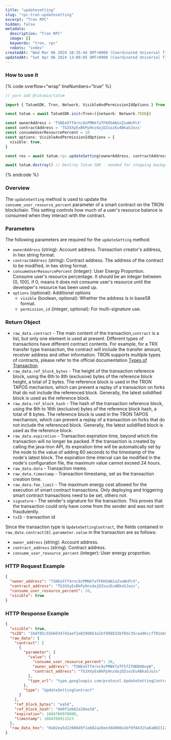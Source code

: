 ```yaml
---
title: "updatesetting"
slug: "rpc-tron-updatesetting"
excerpt: "Tron RPC"
hidden: false
metadata: 
  description: "Tron RPC"
  image: []
  keywords: "tron, rpc"
  robots: "index"
createdAt: "Wed Mar 06 2024 10:35:44 GMT+0000 (Coordinated Universal Time)"
updatedAt: "Sat Apr 06 2024 13:09:05 GMT+0000 (Coordinated Universal Time)"
---
```




### How to use it

{% code overflow="wrap" lineNumbers="true" %}

```typescript
// yarn add @tatumio/tatum

import { TatumSDK, Tron, Network, VisibleAndPermissionIdOptions } from '@tatumio/tatum'

const tatum = await TatumSDK.init<Tron>({network: Network.TRON})

const ownerAddress = 'TSNEe5Tf4rnc9zPMNXfaTFKHSANinZseWnPcX'
const contractAddress = 'TG3XXyExBkPp9nzdajDZsozEu4BkaSJozs'
const consumeUserResourcePercent = 10
const options: VisibleAndPermissionIdOptions = {
  visible: true,
}

const res = await tatum.rpc.updateSetting(ownerAddress, contractAddress, consumeUserResourcePercent, options)

await tatum.destroy() // Destroy Tatum SDK - needed for stopping background jobs
```

{% endcode %}

### Overview

The `updateSetting` method is used to update the `consume_user_resource_percent` parameter of a smart contract on the TRON blockchain. This setting controls how much of a user's resource balance is consumed when they interact with the contract.

### Parameters

The following parameters are required for the `updateSetting` method:

- `ownerAddress` (string): Account address. Transaction creator's address, in hex string format.
- `contractAddress` (string): Contract address. The address of the contract to be modified, in hex string format.
- `consumeUserResourcePercent` (integer): User Energy Proportion. Consume user's resource percentage. It should be an integer between \[0, 100]. if 0, means it does not consume user's resource until the developer's resource has been used up.
- `options` (optional): Additional options
  - `visible` (boolean, optional): Whether the address is in base58 format.
  - `permission_id` (integer, optional): For multi-signature use.

### Return Object

- `raw_data.contract` - The main content of the transaction,`contract` is a list, but only one element is used at present. Different types of transactions have different contract contents. For example, for a TRX transfer type transaction, the contract will include the transfer amount, receiver address and other information. TRON supports multiple types of contracts, please refer to the official documentation [Types of Transaction](https://developers.tron.network/docs/tron-protocol-transaction#types-of-transaction).
- `raw_data.ref_block_bytes` - The height of the transaction reference block, using the 6th to 8th (exclusive) bytes of the reference block height, a total of 2 bytes. The reference block is used in the TRON TAPOS mechanism, which can prevent a replay of a transaction on forks that do not include the referenced block. Generally, the latest solidified block is used as the reference block.
- `raw_data.ref_block_hash` - The hash of the transaction reference block, using the 8th to 16th (exclusive) bytes of the reference block hash, a total of 8 bytes. The reference block is used in the TRON TAPOS mechanism, which can prevent a replay of a transaction on forks that do not include the referenced block. Generally, the latest solidified block is used as the reference block.
- `raw_data.expiration` - Transaction expiration time, beyond which the transaction will no longer be packed. If the transaction is created by calling the java-tron API, its expiration time will be automatically set by the node to the value of adding 60 seconds to the timestamp of the node's latest block. The expiration time interval can be modified in the node's configuration file, the maximum value cannot exceed 24 hours.
- `raw_data.data` - Transaction memo.
- `raw_data.timestamp` - Transaction timestamp, set as the transaction creation time.
- `raw_data.fee_limit` - The maximum energy cost allowed for the execution of smart contract transactions. Only deploying and triggering smart contract transactions need to be set, others not.
- `signature` - The sender's signature for the transaction. This proves that the transaction could only have come from the sender and was not sent fraudulently.
- `txID` - transaction id

Since the transaction type is `UpdateSettingContract`, the fields contained in `raw_data.contract[0].parameter.value` in the transaction are as follows:

- `owner_address` (string): Account address.
- `contract_address` (string): Contract address.
- `consume_user_resource_percent` (integer): User energy proportion.

### HTTP Request Example

```json
{
  "owner_address": "TSNEe5Tf4rnc9zPMNXfaTFKHSANinZseWnPcX",
  "contract_address": "TG3XXyExBkPp9nzdajDZsozEu4BkaSJozs",
  "consume_user_resource_percent": 10,
  "visible": true
}
```

### HTTP Response Example

```json
{
  "visible": true,
  "txID": "1bdf05c55b6034743aef2a02906b3a1bfd98832bf0dc35caa96ccf701de972a0",
  "raw_data": {
    "contract": [
      {
        "parameter": {
          "value": {
            "consume_user_resource_percent": 10,
            "owner_address": "TSNEe5Tf4rnc9zPMNXfaTF5fZfHDDH8oyW",
            "contract_address": "TG3XXyExBkPp9nzdajDZsozEu4BkaSJozs"
          },
          "type_url": "type.googleapis.com/protocol.UpdateSettingContract"
        },
        "type": "UpdateSettingContract"
      }
    ],
    "ref_block_bytes": "ea5d",
    "ref_block_hash": "049f1eb82a28ee3d",
    "expiration": 1684766970000,
    "timestamp": 1684766911523
  },
  "raw_data_hex": "0a02ea5d2208049f1eb82a28ee3d4090a1bf9f84315a6a082112660a32747970652e676f6f676c65617069732e636f6d2f70726f746f636f6c2e55706461746553657474696e67436f6e747261637412300a1541b3dcf27c251da9363f1a4888257c16676cf54edf12154142a1e39aefa49290f2b3f9ed688d7cecf86cd6e0180a70a3d8bb9f8431"
}
```
